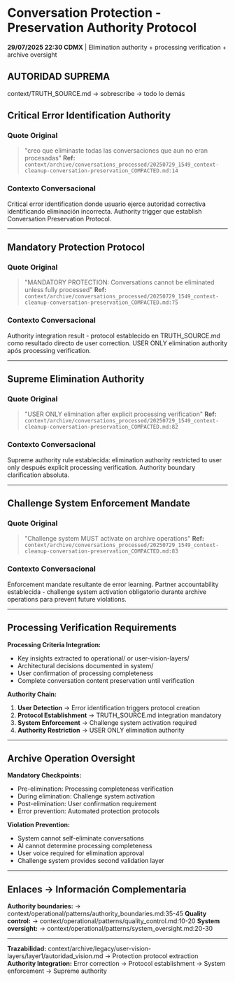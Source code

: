 # Conversation Protection - Preservation Authority Protocol

**29/07/2025 22:30 CDMX** | Elimination authority + processing verification + archive oversight

## AUTORIDAD SUPREMA
context/TRUTH_SOURCE.md → sobrescribe → todo lo demás

## Critical Error Identification Authority

### Quote Original
> "creo que eliminaste todas las conversaciones que aun no eran procesadas"
**Ref:** `context/archive/conversations_processed/20250729_1549_context-cleanup-conversation-preservation_COMPACTED.md:14`

### Contexto Conversacional
Critical error identification donde usuario ejerce autoridad correctiva identificando eliminación incorrecta. Authority trigger que establish Conversation Preservation Protocol.

---

## Mandatory Protection Protocol

### Quote Original
> "MANDATORY PROTECTION: Conversations cannot be eliminated unless fully processed"
**Ref:** `context/archive/conversations_processed/20250729_1549_context-cleanup-conversation-preservation_COMPACTED.md:75`

### Contexto Conversacional
Authority integration result - protocol establecido en TRUTH_SOURCE.md como resultado directo de user correction. USER ONLY elimination authority após processing verification.

---

## Supreme Elimination Authority

### Quote Original
> "USER ONLY elimination after explicit processing verification"
**Ref:** `context/archive/conversations_processed/20250729_1549_context-cleanup-conversation-preservation_COMPACTED.md:82`

### Contexto Conversacional
Supreme authority rule establecida: elimination authority restricted to user only después explicit processing verification. Authority boundary clarification absoluta.

---

## Challenge System Enforcement Mandate

### Quote Original
> "Challenge system MUST activate on archive operations"
**Ref:** `context/archive/conversations_processed/20250729_1549_context-cleanup-conversation-preservation_COMPACTED.md:83`

### Contexto Conversacional
Enforcement mandate resultante de error learning. Partner accountability establecida - challenge system activation obligatorio durante archive operations para prevent future violations.

---

## Processing Verification Requirements

**Processing Criteria Integration:**
- Key insights extracted to operational/ or user-vision-layers/
- Architectural decisions documented in system/
- User confirmation of processing completeness
- Complete conversation content preservation until verification

**Authority Chain:**
1. **User Detection** → Error identification triggers protocol creation
2. **Protocol Establishment** → TRUTH_SOURCE.md integration mandatory
3. **System Enforcement** → Challenge system activation required
4. **Authority Restriction** → USER ONLY elimination authority

---

## Archive Operation Oversight

**Mandatory Checkpoints:**
- Pre-elimination: Processing completeness verification
- During elimination: Challenge system activation
- Post-elimination: User confirmation requirement
- Error prevention: Automated protection protocols

**Violation Prevention:**
- System cannot self-eliminate conversations
- AI cannot determine processing completeness
- User voice required for elimination approval
- Challenge system provides second validation layer

---

## Enlaces → Información Complementaria
**Authority boundaries:** → context/operational/patterns/authority_boundaries.md:35-45
**Quality control:** → context/operational/patterns/quality_control.md:10-20
**System oversight:** → context/operational/patterns/system_oversight.md:20-30

---
**Trazabilidad:** context/archive/legacy/user-vision-layers/layer1/autoridad_vision.md → Protection protocol extraction
**Authority Integration:** Error correction → Protocol establishment → System enforcement → Supreme authority